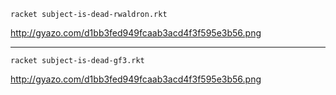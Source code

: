 ```
racket subject-is-dead-rwaldron.rkt
```

http://gyazo.com/d1bb3fed949fcaab3acd4f3f595e3b56.png


--------


```
racket subject-is-dead-gf3.rkt
```

http://gyazo.com/d1bb3fed949fcaab3acd4f3f595e3b56.png